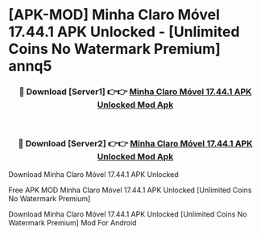 # [APK-MOD] Minha Claro Móvel 17.44.1 APK Unlocked - [Unlimited Coins No Watermark Premium] annq5



<div align="center">
<h3>🔴 Download [Server1] 👉👉 <a href="https://momento.my/?title=Minha_Claro_Móvel_17.44.1_APK_Unlocked">Minha Claro Móvel 17.44.1 APK Unlocked Mod Apk</a></h3><br>

<h3>🔴 Download [Server2] 👉👉 <a href="https://momento.my/?title=Minha_Claro_Móvel_17.44.1_APK_Unlocked">Minha Claro Móvel 17.44.1 APK Unlocked Mod Apk</a></h3>
</div>



Download Minha Claro Móvel 17.44.1 APK Unlocked 

Free APK MOD Minha Claro Móvel 17.44.1 APK Unlocked [Unlimited Coins No Watermark Premium]

Download Minha Claro Móvel 17.44.1 APK Unlocked [Unlimited Coins No Watermark Premium] Mod For Android
